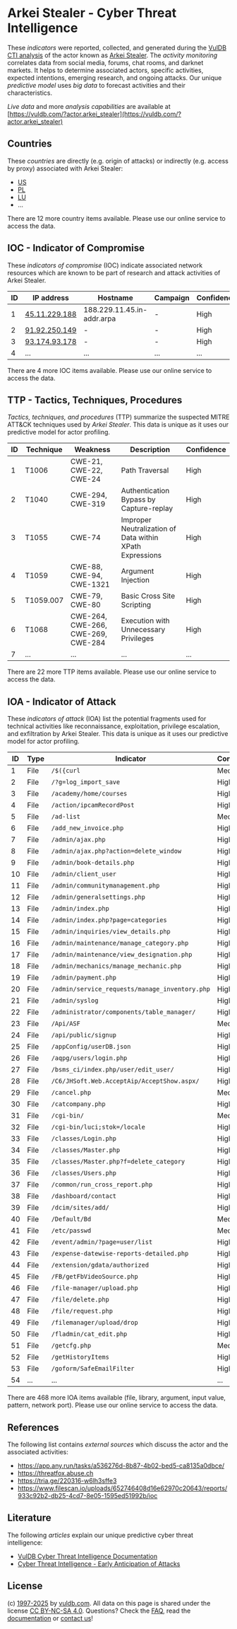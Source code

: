 # Arkei Stealer - Cyber Threat Intelligence

These _indicators_ were reported, collected, and generated during the [VulDB CTI analysis](https://vuldb.com/?kb.cti) of the actor known as [Arkei Stealer](https://vuldb.com/?actor.arkei_stealer). The _activity monitoring_ correlates data from social media, forums, chat rooms, and darknet markets. It helps to determine associated actors, specific activities, expected intentions, emerging research, and ongoing attacks. Our unique _predictive model_ uses _big data_ to forecast activities and their characteristics.

_Live data_ and more _analysis capabilities_ are available at [https://vuldb.com/?actor.arkei_stealer](https://vuldb.com/?actor.arkei_stealer)

## Countries

These _countries_ are directly (e.g. origin of attacks) or indirectly (e.g. access by proxy) associated with Arkei Stealer:

* [US](https://vuldb.com/?country.us)
* [PL](https://vuldb.com/?country.pl)
* [LU](https://vuldb.com/?country.lu)
* ...

There are 12 more country items available. Please use our online service to access the data.

## IOC - Indicator of Compromise

These _indicators of compromise_ (IOC) indicate associated network resources which are known to be part of research and attack activities of Arkei Stealer.

ID | IP address | Hostname | Campaign | Confidence
-- | ---------- | -------- | -------- | ----------
1 | [45.11.229.188](https://vuldb.com/?ip.45.11.229.188) | 188.229.11.45.in-addr.arpa | - | High
2 | [91.92.250.149](https://vuldb.com/?ip.91.92.250.149) | - | - | High
3 | [93.174.93.178](https://vuldb.com/?ip.93.174.93.178) | - | - | High
4 | ... | ... | ... | ...

There are 4 more IOC items available. Please use our online service to access the data.

## TTP - Tactics, Techniques, Procedures

_Tactics, techniques, and procedures_ (TTP) summarize the suspected MITRE ATT&CK techniques used by _Arkei Stealer_. This data is unique as it uses our predictive model for actor profiling.

ID | Technique | Weakness | Description | Confidence
-- | --------- | -------- | ----------- | ----------
1 | T1006 | CWE-21, CWE-22, CWE-24 | Path Traversal | High
2 | T1040 | CWE-294, CWE-319 | Authentication Bypass by Capture-replay | High
3 | T1055 | CWE-74 | Improper Neutralization of Data within XPath Expressions | High
4 | T1059 | CWE-88, CWE-94, CWE-1321 | Argument Injection | High
5 | T1059.007 | CWE-79, CWE-80 | Basic Cross Site Scripting | High
6 | T1068 | CWE-264, CWE-266, CWE-269, CWE-284 | Execution with Unnecessary Privileges | High
7 | ... | ... | ... | ...

There are 22 more TTP items available. Please use our online service to access the data.

## IOA - Indicator of Attack

These _indicators of attack_ (IOA) list the potential fragments used for technical activities like reconnaissance, exploitation, privilege escalation, and exfiltration by Arkei Stealer. This data is unique as it uses our predictive model for actor profiling.

ID | Type | Indicator | Confidence
-- | ---- | --------- | ----------
1 | File | `/$({curl` | Medium
2 | File | `/?g=log_import_save` | High
3 | File | `/academy/home/courses` | High
4 | File | `/action/ipcamRecordPost` | High
5 | File | `/ad-list` | Medium
6 | File | `/add_new_invoice.php` | High
7 | File | `/admin/ajax.php` | High
8 | File | `/admin/ajax.php?action=delete_window` | High
9 | File | `/admin/book-details.php` | High
10 | File | `/admin/client_user` | High
11 | File | `/admin/communitymanagement.php` | High
12 | File | `/admin/generalsettings.php` | High
13 | File | `/admin/index.php` | High
14 | File | `/admin/index.php?page=categories` | High
15 | File | `/admin/inquiries/view_details.php` | High
16 | File | `/admin/maintenance/manage_category.php` | High
17 | File | `/admin/maintenance/view_designation.php` | High
18 | File | `/admin/mechanics/manage_mechanic.php` | High
19 | File | `/admin/payment.php` | High
20 | File | `/admin/service_requests/manage_inventory.php` | High
21 | File | `/admin/syslog` | High
22 | File | `/administrator/components/table_manager/` | High
23 | File | `/Api/ASF` | Medium
24 | File | `/api/public/signup` | High
25 | File | `/appConfig/userDB.json` | High
26 | File | `/aqpg/users/login.php` | High
27 | File | `/bsms_ci/index.php/user/edit_user/` | High
28 | File | `/C6/JHSoft.Web.AcceptAip/AcceptShow.aspx/` | High
29 | File | `/cancel.php` | Medium
30 | File | `/catcompany.php` | High
31 | File | `/cgi-bin/` | Medium
32 | File | `/cgi-bin/luci;stok=/locale` | High
33 | File | `/classes/Login.php` | High
34 | File | `/classes/Master.php` | High
35 | File | `/classes/Master.php?f=delete_category` | High
36 | File | `/classes/Users.php` | High
37 | File | `/common/run_cross_report.php` | High
38 | File | `/dashboard/contact` | High
39 | File | `/dcim/sites/add/` | High
40 | File | `/Default/Bd` | Medium
41 | File | `/etc/passwd` | Medium
42 | File | `/event/admin/?page=user/list` | High
43 | File | `/expense-datewise-reports-detailed.php` | High
44 | File | `/extension/gdata/authorized` | High
45 | File | `/FB/getFbVideoSource.php` | High
46 | File | `/file-manager/upload.php` | High
47 | File | `/file/delete.php` | High
48 | File | `/file/request.php` | High
49 | File | `/filemanager/upload/drop` | High
50 | File | `/fladmin/cat_edit.php` | High
51 | File | `/getcfg.php` | Medium
52 | File | `/getHistoryItems` | High
53 | File | `/goform/SafeEmailFilter` | High
54 | ... | ... | ...

There are 468 more IOA items available (file, library, argument, input value, pattern, network port). Please use our online service to access the data.

## References

The following list contains _external sources_ which discuss the actor and the associated activities:

* https://app.any.run/tasks/a536276d-8b87-4b02-bed5-ca8135a0dbce/
* https://threatfox.abuse.ch
* https://tria.ge/220316-w6lh3sffe3
* https://www.filescan.io/uploads/652746408d16e62970c20643/reports/933c92b2-db25-4cd7-8e05-1595ed51992b/ioc

## Literature

The following _articles_ explain our unique predictive cyber threat intelligence:

* [VulDB Cyber Threat Intelligence Documentation](https://vuldb.com/?kb.cti)
* [Cyber Threat Intelligence - Early Anticipation of Attacks](https://www.scip.ch/en/?labs.20201022)

## License

(c) [1997-2025](https://vuldb.com/?kb.changelog) by [vuldb.com](https://vuldb.com/?kb.about). All data on this page is shared under the license [CC BY-NC-SA 4.0](https://creativecommons.org/licenses/by-nc-sa/4.0/). Questions? Check the [FAQ](https://vuldb.com/?kb.faq), read the [documentation](https://vuldb.com/?kb) or [contact us](https://vuldb.com/?contact)!
